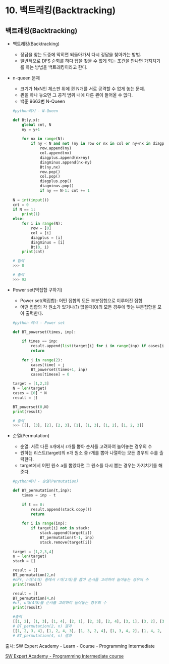 # 10. 백트래킹(Backtracking)

## 백트래킹(Backtracking)

- 백트래킹(Backtracking)

  - 정답을 찾는 도중에 막히면 되돌아가서 다시 정답을 찾아가는 방법.
  - 일반적으로 DFS 순회를 하다 답을 찾을 수 없게 되는 조건을 만나면 가지치기를 하는 방법을 백트래킹이라고 한다.

- n-queen 문제

  - 크기가 NxN인 체스판 위에 퀸 N개를 서로 공격할 수 없게 놓는 문제.
  - 퀸을 하나 놓으면 그 공격 범위 내에 다른 퀸이 들어올 수 없다.
  - 백준 9663번 N-Queen

  ```python
  #python예시 - N-Queen
  
  def Bt(y,x):
      global cnt, N
      ny = y+1
      
      for nx in range(N):
          if ny < N and not (ny in row or nx in col or ny+nx in diagplus or nx-ny in diagminus):
              row.append(ny)
              col.append(nx)
              diagplus.append(nx+ny)
              diagminus.append(nx-ny)
              Bt(ny,nx)
              row.pop()
              col.pop()
              diagplus.pop()
              diagminus.pop()
              if ny == N-1: cnt += 1
                  
  N = int(input())
  cnt = 0
  if N == 1:
      print(1)
  else:
      for i in range(N):
          row = [0]
          col = [i]
          diagplus = [i]
          diagminus = [i]
          Bt(0, i)
      print(cnt)
  
  # 입력
  >>> 8
  
  # 출력
  >>> 92
  ```



- Power set(멱집합 구하기)

  - Power set(멱집합): 어떤 집합의 모든 부분집합으로 이루어진 집합
  - 어떤 집합의 각 원소가 있거나(1) 없을때(0)의 모든 경우에 맞는 부분집합을 모아 출력한다.

  ```python
  #python 예시 - Power set
  
  def BT_powerset(times, inp):
      
      if times == inp:
          result.append(list(target[i] for i in range(inp) if cases[i]))
          return
      
      for j in range(2):
          cases[time] = j
          BT_powerset(times+1, inp)
          cases[timese] = 0
          
  target = [1,2,3]
  N = len(target)
  cases = [0] * N
  result = []
  
  BT_powerset(0,N)
  print(result)
  
  # 출력
  >>> [[], [3], [2], [2, 3], [1], [1, 3], [1, 2], [1, 2, 3]]
  ```

  

- 순열(Permutation)

  - 순열: 서로 다른 n개에서 r개를 뽑아 순서를 고려하여 늘어놓는 경우의 수
  - 원하는 리스트(target)의 n개 원소 중 r개를 뽑아 나열하는 모든 경우의 수를 출력한다.
  - target에서 어떤 원소 a를 뽑았다면 그 원소를 다시 뽑는 경우는 가지치기를 해준다.

  ```python
  #python예시 - 순열(Permutation)
  
  def BT_permutation(t,inp):
      times = inp - t
      
      if t == 0:
          result.append(stack.copy())
          return
      
      for i in range(inp):
          if target[i] not in stack:
              stack.append(target[i])
              BT_permutation(t-1, inp)
              stack.remove(target[i])
              
  target = [1,2,3,4]
  n = len(target)
  stack = []
  
  result = []
  BT_permutation(2,n)
  #nPr, n개(4개) 중에서 r개(2개)를 뽑아 순서를 고려하여 늘어놓는 경우의 수
  print(result)
  
  result = []
  BT_permutation(4,n)
  #n!, n개(4개)를 순서를 고려하여 늘어놓는 경우의 수
  print(result)
  
  #출력
  [[1, 2], [1, 3], [1, 4], [2, 1], [2, 3], [2, 4], [3, 1], [3, 2], [3, 4], [4, 1], [4, 2],[4, 3]]
  # BT_permutation(2, n) 결과
  [[1, 2, 3, 4], [1, 2, 4, 3], [1, 3, 2, 4], [1, 3, 4, 2], [1, 4, 2, 3], [1, 4, 3, 2], [2, 1, 3, 4], [2, 1, 4, 3], [2, 3, 1, 4], [2, 3, 4, 1], [2, 4, 1, 3], [2, 4, 3, 1], [3, 1, 2, 4], [3, 1, 4, 2], [3, 2, 1, 4], [3, 2, 4, 1], [3, 4, 1, 2], [3, 4, 2, 1], [4, 1, 2, 3], [4, 1, 3, 2], [4, 2, 1, 3], [4, 2, 3, 1], [4, 3, 1, 2], [4, 3, 2, 1]]
  # BT_permutation(4, n) 결과
  ```





출처: SW Expert Academy - Learn - Course - Programming Intermediate

[SW Expert Academy - Programming Intermediate course](https://swexpertacademy.com/main/learn/course/subjectList.do?courseId=AVuPDN86AAXw5UW6)